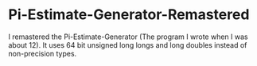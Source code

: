 # Pi-Estimate-Generator-Remastered
I remastered the Pi-Estimate-Generator (The program I wrote when I was about 12). It uses 64 bit unsigned long longs and long doubles instead of non-precision types. 
